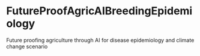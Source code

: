 # FutureProofAgricAIBreedingEpidemiology
Future proofing agriculture through AI for disease epidemiology and climate change scenario
